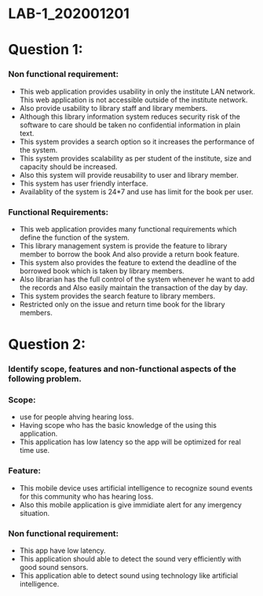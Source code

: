 # LAB-1_202001201


# Question 1:

### Non functional requirement:

* This web application provides usability in only the institute  LAN network. This web application is not accessible outside of the institute network.
* Also provide usability to library staff and library members.
* Although this library information system  reduces security risk of the software to care should be taken no confidential information in plain text.
* This system provides a search option so it increases the performance of the system.
* This system provides scalability as per student of the institute, size and capacity should be increased.
* Also this system will provide reusability to user and library member.
* This system has user friendly interface.
* Availablity of the system is 24*7 and use has limit for the book per user.


### Functional Requirements:
* This web application provides many functional requirements which define the function of the system.
* This library management system is provide the feature to library member to borrow the book
And also provide a return book feature.
* This system also provides the feature to extend the deadline of the borrowed book which is taken by library members.
* Also librarian has the full control of the system whenever he want to add the records and
Also easily maintain the transaction of the day by day.
* This system provides the search feature to library members.
* Restricted only on the issue and return time book  for the library members.


# Question 2:

### Identify scope, features and non-functional aspects of the following problem.

### Scope:
* use for people ahving hearing loss.
* Having scope who has the basic knowledge of the using  this application.
* This application has low latency so the app will be optimized for real time use. 

### Feature:
* This mobile device uses artificial intelligence to recognize sound events for this community who has hearing loss.
* Also this mobile application is give immidiate alert for any imergency situation.

### Non functional requirement:

* This app have low latency.
* This application should able to detect the sound very efficiently with good sound sensors.
* This application able to detect sound using technology like artificial intelligence.
